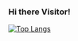 ### Hi there Visitor!
[![Top Langs](https://github-readme-stats.vercel.app/api/top-langs/?username=**cameron-poehner**&layout=compact)](https://github.com/**cameron-poehner**/github-readme-stats)
<!--
**cameron-poehner/cameron-poehner** is a ✨ _special_ ✨ repository because its `README.md` (this file) appears on your GitHub profile.

Here are some ideas to get you started:

- 🔭 I’m currently working on ...
- 🌱 I’m currently learning ...
- 👯 I’m looking to collaborate on ...
- 🤔 I’m looking for help with ...
- 💬 Ask me about ...
- 📫 How to reach me: ...
- 😄 Pronouns: ...
- ⚡ Fun fact: ...
-->
